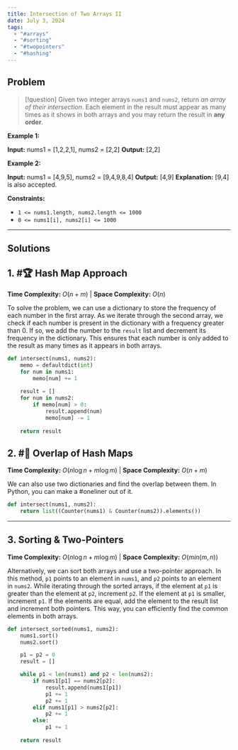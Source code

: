 ```yaml
---
title: Intersection of Two Arrays II
date: July 3, 2024
tags:
  - "#arrays"
  - "#sorting"
  - "#twopointers"
  - "#hashing"
---
```


## Problem


>[!question]
>Given two integer arrays `nums1` and `nums2`, return _an array of their intersection_. Each element in the result must appear as many times as it shows in both arrays and you may return the result in **any order**.


**Example 1:**

**Input:** nums1 = [1,2,2,1], nums2 = [2,2]
**Output:** [2,2]

**Example 2:**

**Input:** nums1 = [4,9,5], nums2 = [9,4,9,8,4]
**Output:** [4,9]
**Explanation:** [9,4] is also accepted.

**Constraints:**

- `1 <= nums1.length, nums2.length <= 1000`
- `0 <= nums1[i], nums2[i] <= 1000`


---
## Solutions

## 1.  #🏆 Hash Map Approach

**Time Complexity:** $O(n + m)$  |  **Space Complexity:** $O(n)$


To solve the problem, we can use a dictionary to store the frequency of each number in the first array. As we iterate through the second array, we check if each number is present in the dictionary with a frequency greater than 0. If so, we add the number to the `result` list and decrement its frequency in the dictionary. This ensures that each number is only added to the result as many times as it appears in both arrays.

```python
def intersect(nums1, nums2):
    memo = defaultdict(int)
    for num in nums1:
        memo[num] += 1
    
    result = []
    for num in nums2:
        if memo[num] > 0:
            result.append(num)
            memo[num] -= 1
    
    return result
```


## 2.  #🍔  Overlap of Hash Maps

**Time Complexity:** $O(n \log n + m \log m)$  |  **Space Complexity:** $O(n + m)$ 

We can also use two dictionaries and find the overlap between them. In Python, you can make a #oneliner out of it.

```python
def intersect(nums1, nums2):
	return list((Counter(nums1) & Counter(nums2)).elements())
```


---

## 3.  Sorting & Two-Pointers

**Time Complexity:** $O(n \log n + m \log m)$  |  **Space Complexity:** $O(min(m,n))$

Alternatively, we can sort both arrays and use a two-pointer approach. In this method, `p1` points to an element in `nums1`, and `p2` points to an element in `nums2`. While iterating through the sorted arrays, if the element at `p1` is greater than the element at `p2`, increment `p2`. If the element at `p1` is smaller, increment `p1`. If the elements are equal, add the element to the result list and increment both pointers. This way, you can efficiently find the common elements in both arrays.

```python
def intersect_sorted(nums1, nums2):
    nums1.sort()
    nums2.sort()

    p1 = p2 = 0
    result = []

    while p1 < len(nums1) and p2 < len(nums2):
        if nums1[p1] == nums2[p2]:
            result.append(nums1[p1])
            p1 += 1
            p2 += 1
        elif nums1[p1] > nums2[p2]:
            p2 += 1
        else:
            p1 += 1
            
    return result
```
